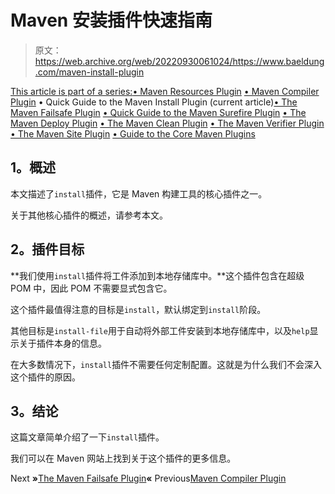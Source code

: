 # Maven 安装插件快速指南

> 原文：<https://web.archive.org/web/20220930061024/https://www.baeldung.com/maven-install-plugin>

[This article is part of a series:](javascript:void(0);)[• Maven Resources Plugin](/web/20221208143832/https://www.baeldung.com/maven-resources-plugin)
[• Maven Compiler Plugin](/web/20221208143832/https://www.baeldung.com/maven-compiler-plugin)
• Quick Guide to the Maven Install Plugin (current article)[• The Maven Failsafe Plugin](/web/20221208143832/https://www.baeldung.com/maven-failsafe-plugin)
[• Quick Guide to the Maven Surefire Plugin](/web/20221208143832/https://www.baeldung.com/maven-surefire-plugin)
[• The Maven Deploy Plugin](/web/20221208143832/https://www.baeldung.com/maven-deploy-plugin)
[• The Maven Clean Plugin](/web/20221208143832/https://www.baeldung.com/maven-clean-plugin)
[• The Maven Verifier Plugin](/web/20221208143832/https://www.baeldung.com/maven-verifier-plugin)
[• The Maven Site Plugin](/web/20221208143832/https://www.baeldung.com/maven-site-plugin)
[• Guide to the Core Maven Plugins](/web/20221208143832/https://www.baeldung.com/core-maven-plugins)

## **1。概述**

本文描述了`install`插件，它是 Maven 构建工具的核心插件之一。

关于其他核心插件的概述，请参考本文。

## **2。插件目标**

**我们使用`install`插件将工件添加到本地存储库中。**这个插件包含在超级 POM 中，因此 POM 不需要显式包含它。

这个插件最值得注意的目标是`install`，默认绑定到`install`阶段。

其他目标是`install-file`用于自动将外部工件安装到本地存储库中，以及`help`显示关于插件本身的信息。

在大多数情况下，`install`插件不需要任何定制配置。这就是为什么我们不会深入这个插件的原因。

## **3。结论**

这篇文章简单介绍了一下`install`插件。

我们可以在 Maven 网站上找到关于这个插件的更多信息。

Next **»**[The Maven Failsafe Plugin](/web/20221208143832/https://www.baeldung.com/maven-failsafe-plugin)**«** Previous[Maven Compiler Plugin](/web/20221208143832/https://www.baeldung.com/maven-compiler-plugin)